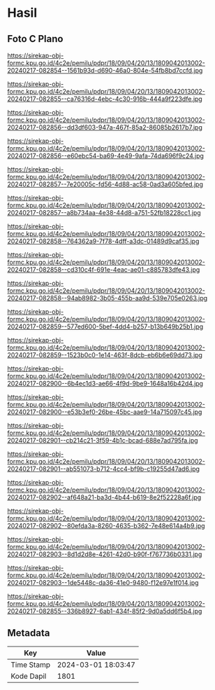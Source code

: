 # Hasil

## Foto C Plano

https://sirekap-obj-formc.kpu.go.id/4c2e/pemilu/pdpr/18/09/04/20/13/1809042013002-20240217-082854--1561b93d-d690-46a0-804e-54fb8bd7ccfd.jpg

https://sirekap-obj-formc.kpu.go.id/4c2e/pemilu/pdpr/18/09/04/20/13/1809042013002-20240217-082855--ca76316d-4ebc-4c30-916b-444a9f223dfe.jpg

https://sirekap-obj-formc.kpu.go.id/4c2e/pemilu/pdpr/18/09/04/20/13/1809042013002-20240217-082856--dd3df603-947a-467f-85a2-86085b2617b7.jpg

https://sirekap-obj-formc.kpu.go.id/4c2e/pemilu/pdpr/18/09/04/20/13/1809042013002-20240217-082856--e60ebc54-ba69-4e49-9afa-74da696f9c24.jpg

https://sirekap-obj-formc.kpu.go.id/4c2e/pemilu/pdpr/18/09/04/20/13/1809042013002-20240217-082857--7e20005c-fd56-4d88-ac58-0ad3a605bfed.jpg

https://sirekap-obj-formc.kpu.go.id/4c2e/pemilu/pdpr/18/09/04/20/13/1809042013002-20240217-082857--a8b734aa-4e38-44d8-a751-52fb18228cc1.jpg

https://sirekap-obj-formc.kpu.go.id/4c2e/pemilu/pdpr/18/09/04/20/13/1809042013002-20240217-082858--764362a9-7f78-4dff-a3dc-01489d9caf35.jpg

https://sirekap-obj-formc.kpu.go.id/4c2e/pemilu/pdpr/18/09/04/20/13/1809042013002-20240217-082858--cd310c4f-691e-4eac-ae01-c885783dfe43.jpg

https://sirekap-obj-formc.kpu.go.id/4c2e/pemilu/pdpr/18/09/04/20/13/1809042013002-20240217-082858--94ab8982-3b05-455b-aa9d-539e705e0263.jpg

https://sirekap-obj-formc.kpu.go.id/4c2e/pemilu/pdpr/18/09/04/20/13/1809042013002-20240217-082859--577ed600-5bef-4dd4-b257-b13b649b25b1.jpg

https://sirekap-obj-formc.kpu.go.id/4c2e/pemilu/pdpr/18/09/04/20/13/1809042013002-20240217-082859--1523b0c0-1e14-463f-8dcb-eb6b6e69dd73.jpg

https://sirekap-obj-formc.kpu.go.id/4c2e/pemilu/pdpr/18/09/04/20/13/1809042013002-20240217-082900--6b4ec1d3-ae66-4f9d-9be9-1648a16b42d4.jpg

https://sirekap-obj-formc.kpu.go.id/4c2e/pemilu/pdpr/18/09/04/20/13/1809042013002-20240217-082900--e53b3ef0-26be-45bc-aae9-14a715097c45.jpg

https://sirekap-obj-formc.kpu.go.id/4c2e/pemilu/pdpr/18/09/04/20/13/1809042013002-20240217-082901--cb214c21-3f59-4b1c-bcad-688e7ad795fa.jpg

https://sirekap-obj-formc.kpu.go.id/4c2e/pemilu/pdpr/18/09/04/20/13/1809042013002-20240217-082901--ab551073-b712-4cc4-bf9b-c19255d47ad6.jpg

https://sirekap-obj-formc.kpu.go.id/4c2e/pemilu/pdpr/18/09/04/20/13/1809042013002-20240217-082902--af648a21-ba3d-4b44-b619-8e2f52228a6f.jpg

https://sirekap-obj-formc.kpu.go.id/4c2e/pemilu/pdpr/18/09/04/20/13/1809042013002-20240217-082902--80efda3a-8260-4635-b362-7e48e614a4b9.jpg

https://sirekap-obj-formc.kpu.go.id/4c2e/pemilu/pdpr/18/09/04/20/13/1809042013002-20240217-082903--8d1d2d8e-4261-42d0-b90f-f767736b0331.jpg

https://sirekap-obj-formc.kpu.go.id/4c2e/pemilu/pdpr/18/09/04/20/13/1809042013002-20240217-082903--1de5448c-da36-41e0-9480-f12e97e1f014.jpg

https://sirekap-obj-formc.kpu.go.id/4c2e/pemilu/pdpr/18/09/04/20/13/1809042013002-20240217-082855--336b8927-6ab1-434f-85f2-9d0a5dd6f5b4.jpg


## Metadata

| Key        | Value               |
| ---------- | ------------------- |
| Time Stamp | 2024-03-01 18:03:47 |
| Kode Dapil | 1801                |



